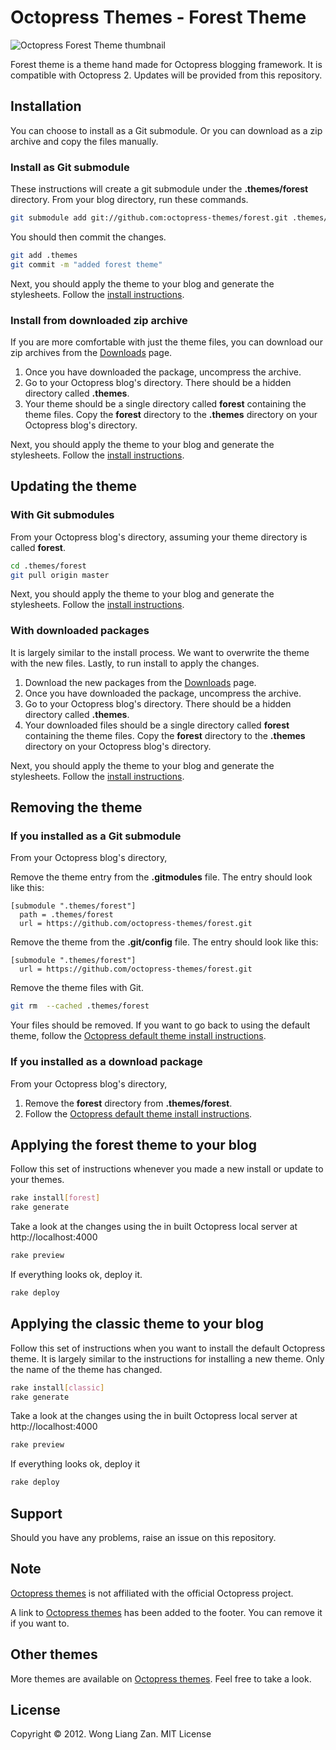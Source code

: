 # Octopress Themes - Forest Theme

![Octopress Forest Theme thumbnail](https://s3.amazonaws.com/static.liangzan.net/forest-thumbnail.png)

Forest theme is a theme hand made for Octopress blogging framework. It is compatible with Octopress 2. Updates will be provided from this repository.

## Installation

You can choose to install as a Git submodule. Or you can download as a zip archive and copy the files manually.

### Install as Git submodule

These instructions will create a git submodule under the __.themes/forest__ directory. From your blog directory, run these commands.

``` sh
git submodule add git://github.com:octopress-themes/forest.git .themes/forest
```

You should then commit the changes.

``` sh
git add .themes
git commit -m "added forest theme"
```

Next, you should apply the theme to your blog and generate the stylesheets. Follow the [install instructions](#applying-the-forest-theme-to-your-blog).

### Install from downloaded zip archive

If you are more comfortable with just the theme files, you can download our zip archives from the [Downloads](https://github.com/octopress-themes/forest/downloads) page.

1. Once you have downloaded the package, uncompress the archive.
2. Go to your Octopress blog's directory. There should be a hidden directory called __.themes__.
3. Your theme should be a single directory called __forest__ containing the theme files. Copy the __forest__ directory to the __.themes__ directory on your Octopress blog's directory.

Next, you should apply the theme to your blog and generate the stylesheets. Follow the [install instructions](#applying-the-forest-theme-to-your-blog).

## Updating the theme

### With Git submodules

From your Octopress blog's directory, assuming your theme directory is called __forest__.

``` sh
cd .themes/forest
git pull origin master
```

Next, you should apply the theme to your blog and generate the stylesheets. Follow the [install instructions](#applying-the-forest-theme-to-your-blog).

### With downloaded packages

It is largely similar to the install process. We want to overwrite the theme with the new files. Lastly, to run install to apply the changes.

1. Download the new packages from the [Downloads](https://github.com/octopress-themes/forest/downloads) page.
2. Once you have downloaded the package, uncompress the archive.
3. Go to your Octopress blog's directory. There should be a hidden directory called __.themes__.
4. Your downloaded files should be a single directory called __forest__ containing the theme files. Copy the __forest__ directory to the __.themes__ directory on your Octopress blog's directory.

Next, you should apply the theme to your blog and generate the stylesheets. Follow the [install instructions](#applying-the-forest-theme-to-your-blog).

## Removing the theme

### If you installed as a Git submodule

From your Octopress blog's directory,

Remove the theme entry from the __.gitmodules__ file. The entry should look like this:
```
[submodule ".themes/forest"]
  path = .themes/forest
  url = https://github.com/octopress-themes/forest.git
```

Remove the theme from the __.git/config__ file. The entry should look like this:
```
[submodule ".themes/forest"]
  url = https://github.com/octopress-themes/forest.git
```

Remove the theme files with Git.
``` sh
git rm  --cached .themes/forest
```

Your files should be removed. If you want to go back to using the default theme, follow the [Octopress default theme install instructions](#applying-the-forest-theme-to-your-blog).

### If you installed as a download package

From your Octopress blog's directory,

1. Remove the __forest__ directory from __.themes/forest__.
2. Follow the [Octopress default theme install instructions](#applying-the-foresttheme-to-your-blog).

## Applying the forest theme to your blog

Follow this set of instructions whenever you made a new install or update to your themes.

``` sh
rake install[forest]
rake generate
```

Take a look at the changes using the in built Octopress local server at http://localhost:4000

``` sh
rake preview
```

If everything looks ok, deploy it.

``` sh
rake deploy
```

## Applying the classic theme to your blog

Follow this set of instructions when you want to install the default Octopress theme. It is largely similar to the instructions for installing a new theme. Only the name of the theme has changed.

``` sh
rake install[classic]
rake generate
```

Take a look at the changes using the in built Octopress local server at http://localhost:4000

``` sh
rake preview
```

If everything looks ok, deploy it

``` sh
rake deploy
```

## Support

Should you have any problems, raise an issue on this repository.

## Note

[Octopress themes](http://octopressthemes.com) is not affiliated with the official Octopress project.

A link to [Octopress themes](http://octopressthemes.com) has been added to the footer. You can remove it if you want to.

## Other themes

More themes are available on [Octopress themes](http://octopressthemes.com). Feel free to take a look.

## License

Copyright &copy; 2012. Wong Liang Zan. MIT License
